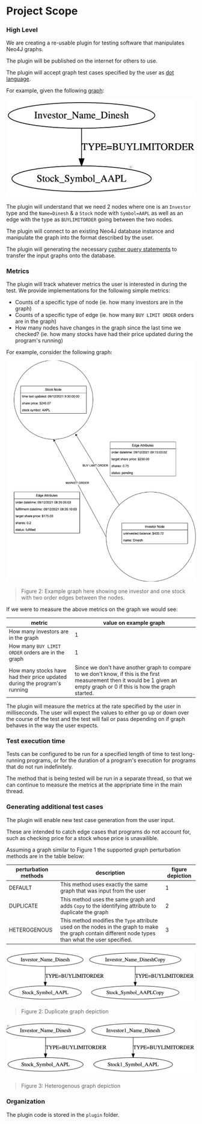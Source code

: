 # Project Scope

### High Level
We are creating a re-usable plugin for testing software that manipulates Neo4J graphs.

The plugin will be published on the internet for others to use.

The plugin will accept graph test cases specified by the user as [dot language](https://dreampuf.github.io/GraphvizOnline/#digraph%20G%20%7B%0A%20%20Investor_Name_Dinesh%5B%5D%3B%0A%20%20Stock_Symbol_AAPL%5B%5D%3B%0A%20%20Investor_Name_Dinesh%20-%3E%20Stock_Symbol_AAPL%3B%0A%7D).

For example, given the following [graph](https://dreampuf.github.io/GraphvizOnline/#digraph%20G%20%7B%0A%20%20Investor_Name_Dinesh%5B%5D%3B%0A%20%20Stock_Symbol_AAPL%5B%5D%3B%0A%20%20Investor_Name_Dinesh%20-%3E%20Stock_Symbol_AAPL%20%5B%20label%3D%22TYPE%3DBUYLIMITORDER%22%20%5D%3B%0A%7D):

![Figure 1: Example graph 1](images/example-graph-2.png)

The plugin will understand that we need 2 nodes where one is an `Investor` type and the `Name=Dinesh` &amp; a `Stock` node with `Symbol=AAPL` as well as an edge with the type as `BUYLIMITORDER` going between the two nodes.

The plugin will connect to an existing Neo4J database instance and manipulate the graph into the format described by the user.

The plugin will generating the necessary [cypher query statements](https://neo4j.com/developer/cypher/updating/) to transfer the input graphs onto the database.

### Metrics

The plugin will track whatever metrics the user is interested in during the test. We provide implementations for the following simple metrics:

  - Counts of a specific type of node (ie. how many investors are in the graph)
  - Counts of a specific type of edge (ie. how many `BUY LIMIT ORDER` orders are in the graph)
  - How many nodes have changes in the graph since the last time we checked? (ie. how many stocks have had their price updated during the program's running)

For example, consider the following graph:

![Figure 2: Example graph here showing one investor and one stock with 2 order edges between the nodes.](images/example-graph-1.png)

> Figure 2: Example graph here showing one investor and one stock with two order edges between the nodes.

If we were to measure the above metrics on the graph we would see:

|metric|value on example graph|
|---|---|
|How many investors are in the graph| 1|
|How many `BUY LIMIT ORDER` orders are in the graph|1|
|How many stocks have had their price updated during the program's running|Since we don't have another graph to compare to we don't know, if this is the first measurement then it would be 1 given an empty graph or 0 if this is how the graph started.|

The plugin will measure the metrics at the rate specified by the user in milliseconds. The user will expect the values to either go up or down over the course of the test and the test will fail or pass depending on if graph behaves in the way the user expects.

### Test execution time

Tests can be configured to be run for a specified length of time to test long-running programs, or for the duration of a program's execution for programs that do not run indefinitely.

The method that is being tested will be run in a separate thread, so that we can continue to measure the metrics at the appripriate time in the main thread.

### Generating additional test cases

The plugin will enable new test case generation from the user input. 

These are intended to catch edge cases that programs do not account for, such as checking price for a stock whose price is unavailible.

Assuming a graph similar to Figure 1 the supported graph perturbation methods are in the table below:

|perturbation methods|description|figure depiction|
|---|---|---|
|DEFAULT|This method uses exactly the same graph that was input from the user| 1|
|DUPLICATE|This method uses the same graph and adds `Copy` to the identifying attribute to duplicate the graph| 2|
|HETEROGENOUS|This method modifies the `Type` attribute used on the nodes in the graph to make the graph contain different node types than what the user specified.|3|

![Figure 2: Duplicate graph depiction](images/example-graph-3.png)

> Figure 2: Duplicate graph depiction

![Figure 3: Heterogenous graph depiction](images/example-graph-4.png)

> Figure 3: Heterogenous graph depiction

### Organization

The plugin code is stored in the `plugin` folder.
